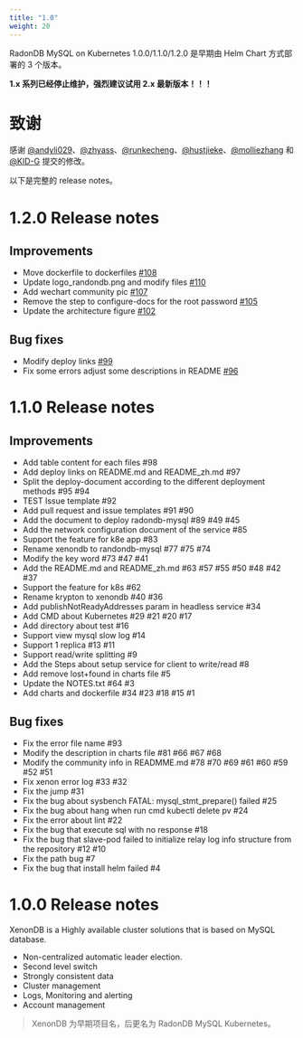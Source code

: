 ```yaml
---
title: "1.0"
weight: 20
---
```


RadonDB MySQL on Kubernetes 1.0.0/1.1.0/1.2.0 是早期由 Helm Chart 方式部署的 3 个版本。

**1.x 系列已经停止维护，强烈建议试用 2.x 最新版本！！！**


# **致谢**

感谢 [@andyli029](https://github.com/andyli029)、[@zhyass](https://github.com/zhyass)、[@runkecheng](https://github.com/runkecheng)、[@hustjieke](https://github.com/hustjieke)、[@molliezhang](https://github.com/molliezhang) 和 [@KID-G](https://github.com/KID-G) 提交的修改。

以下是完整的 release notes。

# **1.2.0 Release notes**

## Improvements
- Move dockerfile to dockerfiles [#108](https://github.com/radondb/radondb-mysql-kubernetes/pull/108)
- Update logo_randondb.png and modify files [#110](https://github.com/radondb/radondb-mysql-kubernetes/pull/110)
- Add wechart community pic [#107]()
- Remove the step to configure-docs for the root password [#105](https://github.com/radondb/radondb-mysql-kubernetes/pull/105)
- Update the architecture figure [#102](https://github.com/radondb/radondb-mysql-kubernetes/pull/102)

## Bug fixes
- Modify deploy links [#99](https://github.com/radondb/radondb-mysql-kubernetes/pull/99)
- Fix some errors adjust some descriptions in README [#96](https://github.com/radondb/radondb-mysql-kubernetes/pull/96)

# **1.1.0 Release notes**

## Improvements
- Add table content for each files #98
- Add deploy links on README.md and README_zh.md #97
- Split the deploy-document according to the different deployment methods #95 #94
- TEST Issue template #92
- Add pull request and issue templates #91 #90
- Add the document to deploy radondb-mysql #89 #49 #45
- Add the network configuration document of the service #85
- Support the feature for k8e app #83
- Rename xenondb to randondb-mysql #77 #75 #74
- Modify the key word #73 #47 #41
- Add the README.md and README_zh.md #63 #57 #55 #50 #48 #42 #37
- Support the feature for k8s #62
- Rename krypton to xenondb #40 #36
- Add publishNotReadyAddresses param in headless service #34
- Add CMD about Kubernetes #29 #21 #20 #17
- Add directory about test #16
- Support view mysql slow log #14
- Support 1 replica #13 #11
- Support read/write splitting #9
- Add the Steps about setup service for client to write/read #8
- Add remove lost+found in charts file #5
- Update the NOTES.txt #64 #3
- Add charts and dockerfile #34 #23 #18 #15 #1

## Bug fixes
- Fix the error file name #93
- Modify the description in charts file #81 #66 #67 #68
- Modify the community info in READMME.md #78 #70 #69 #61 #60 #59 #52 #51
- Fix xenon error log #33 #32
- Fix the jump #31
- Fix the bug about sysbench FATAL: mysql_stmt_prepare() failed #25
- Fix the bug about hang when run cmd kubectl delete pv #24
- Fix the error about lint #22
- Fix the bug that execute sql with no response #18
- Fix the bug that slave-pod failed to initialize relay log info structure from the repository #12 #10
- Fix the path bug #7
- Fix the bug that install helm failed #4


# **1.0.0 Release notes**

XenonDB is a Highly available cluster solutions that is based on MySQL database.

- Non-centralized automatic leader election.
- Second level switch
- Strongly consistent data
- Cluster management
- Logs, Monitoring and alerting
- Account management

> XenonDB 为早期项目名，后更名为 RadonDB MySQL Kubernetes。
